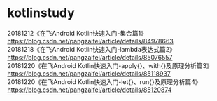 # kotlinstudy
20181212《在飞Android Kotlin快速入门-集合篇1》https://blog.csdn.net/pangzaifei/article/details/84978663 </br>
20181218《在飞Android Kotlin快速入门-lambda表达式篇2》https://blog.csdn.net/pangzaifei/article/details/85076557 </br>
20181220《在飞Android Kotlin快速入门-apply{}、with{}及原理分析篇3》https://blog.csdn.net/pangzaifei/article/details/85118937 </br>
20181220《在飞Android Kotlin快速入门-let{}、run{}及原理分析篇4》https://blog.csdn.net/pangzaifei/article/details/85120874 </br>

